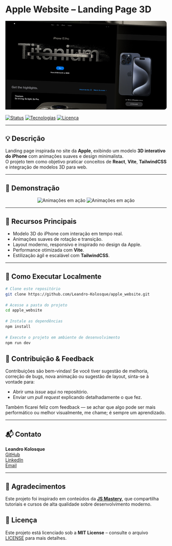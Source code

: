 # Apple Website – Landing Page 3D

<p align="center">
  <img src="public/assets/readme/thumbnail.png" alt="Apple Thumbnail" width="800"/>
</p>

[![Status](https://img.shields.io/badge/Status-Finalizado-brightgreen)]()
[![Tecnologias](https://img.shields.io/badge/Tech-React%20|%20Vite%20|%20TailwindCSS%20|%20JavaScript%20|%203D%20Modeling-blue)]()
[![Licença](https://img.shields.io/badge/Licen%C3%A7a-MIT-lightgrey)]()

---

## 💡 Descrição

Landing page inspirada no site da **Apple**, exibindo um modelo **3D interativo do iPhone** com animações suaves e design minimalista.  
O projeto tem como objetivo praticar conceitos de **React**, **Vite**, **TailwindCSS** e integração de modelos 3D para web.

---

## 📸 Demonstração

<p align="center">
<img src="public/assets/readme/iPhone-6-1.gif" alt="Animações em ação" width="400" >
<img src="public/assets/readme/iPhone-6-7.gif" alt="Animações em ação" width="400" >
</p>

---

## 🚀 Recursos Principais

- Modelo 3D do iPhone com interação em tempo real.
- Animações suaves de rotação e transição.
- Layout moderno, responsivo e inspirado no design da Apple.
- Performance otimizada com **Vite**.
- Estilização ágil e escalável com **TailwindCSS**.

---

## 🔧 Como Executar Localmente

```bash
# Clone este repositório
git clone https://github.com/Leandro-Kolosque/apple_website.git

# Acesse a pasta do projeto
cd apple_website

# Instale as dependências
npm install

# Execute o projeto em ambiente de desenvolvimento
npm run dev
```
## 🤝 Contribuição & Feedback

Contribuições são bem-vindas! Se você tiver sugestão de melhoria, correção de bugs, nova animação ou sugestão de layout, sinta-se à vontade para:

- Abrir uma *issue* aqui no repositório.  
- Enviar um *pull request* explicando detalhadamente o que fez.  

Também ficarei feliz com feedback — se achar que algo pode ser mais performático ou melhor visualmente, me chame; é sempre um aprendizado.

---

## 📬 Contato

**Leandro Kolosque**  
[GitHub](https://github.com/Leandro-Kolosque) <br>
[LinkedIn](https://www.linkedin.com/in/Leandro-Kolosque/)  <br>
[Email](mailto:leandro.wingerth@gmail.com)  <br>

---

## 🙏 Agradecimentos

Este projeto foi inspirado em conteúdos da **[JS Mastery](https://www.jsmastery.pro/)**, que compartilha tutoriais e cursos de alta qualidade sobre desenvolvimento moderno.


## 📄 Licença

Este projeto está licenciado sob a **MIT License** – consulte o arquivo [LICENSE](./LICENSE) para mais detalhes.
